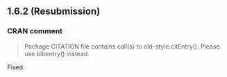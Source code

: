 ## 1.6.2 (Resubmission)

### CRAN comment

> Package CITATION file contains call(s) to old-style citEntry().  Please use bibentry() instead.

Fixed.
